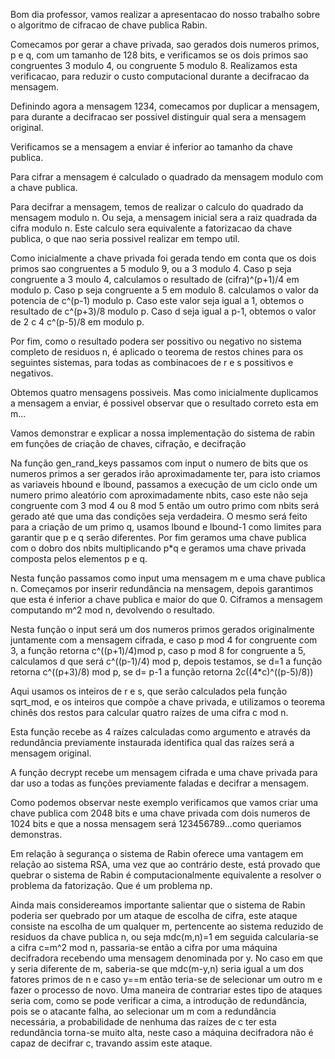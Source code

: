 Bom dia professor, vamos realizar a apresentacao do nosso trabalho sobre o algoritmo de cifracao de chave publica Rabin.

Comecamos por gerar a chave privada, sao gerados dois numeros primos, p e q, com um tamanho de 128 bits, e verificamos se os dois primos sao congruentes 3 modulo 4, ou congruente 5 modulo 8. Realizamos esta verificacao, para reduzir o custo computacional durante a decifracao da mensagem.

Definindo agora a mensagem 1234, comecamos por duplicar a mensagem, para durante a decifracao ser possivel distinguir qual sera a mensagem original.

Verificamos se a mensagem a enviar é inferior ao tamanho da chave publica.

Para cifrar a mensagem é calculado o quadrado da mensagem modulo com a chave publica.

Para decifrar a mensagem, temos de realizar o calculo do quadrado da mensagem modulo n. Ou seja, a mensagem inicial sera a raiz quadrada da cifra modulo n.
Este calculo sera equivalente a fatorizacao da chave publica, o que nao seria possivel realizar em tempo util.

Como inicialmente a chave privada foi gerada tendo em conta que os dois primos sao congruentes a 5 modulo 9, ou a 3 modulo 4. Caso p seja congruente a 3 moulo 4, calculamos o resultado de (cifra)^(p+1)/4 em modulo p. Caso p seja congruente a 5 em modulo 8. calculamos o valor da potencia de c^(p-1) modulo p.
Caso este valor seja igual a 1, obtemos o resultado de c^(p+3)/8 modulo p. Caso d seja igual a p-1, obtemos o valor de 2 c 4 c^(p-5)/8 em modulo p.

Por fim, como o resultado podera ser possitivo ou negativo no sistema completo de residuos n, é aplicado o teorema de restos chines para os seguintes sistemas, para todas as combinacoes de r e s possitivos e negativos.

Obtemos quatro mensagens possiveis. Mas como inicialmente duplicamos a mensagem a enviar, é possivel observar que o resultado correto esta em m...

Vamos demonstrar e explicar a nossa implementação do sistema de rabin em funções de criação de chaves, cifração, e decifração


Na função gen_rand_keys passamos com input o numero de bits que os numeros primos a ser gerados irão aproximadamente ter, para isto criamos as variaveis hbound e lbound, passamos a execução de um ciclo onde um numero primo aleatório com aproximadamente nbits, caso este não seja congruente com 3 mod 4 ou 8 mod 5 então um outro primo com nbits será gerado até que uma das condições seja verdadeira. O mesmo será feito para a criação de um primo q, usamos lbound e lbound-1 como limites para garantir que p e q serão diferentes. Por fim geramos uma chave publica com o dobro dos nbits multiplicando p*q e geramos uma chave privada composta pelos elementos p e q.

Nesta função passamos como input uma mensagem m e uma chave publica n. Começamos por inserir redundância na mensagem, depois garantimos que esta é inferior a chave publica e maior do que 0. Ciframos a mensagem computando m^2 mod n, devolvendo o resultado.

Nesta função o input será um dos numeros primos gerados originalmente
juntamente com a mensagem cifrada, e caso p mod 4 for congruente com 3, a função retorna c^((p+1)/4)mod p, caso p mod 8 for congruente a 5, calculamos d que será c^((p-1)/4) mod p, depois testamos, se d=1 a função retorna c^((p+3)/8) mod p, se d= p-1 a função retorna 2*c*((4*c)^((p-5)/8))

Aqui usamos os inteiros de r e s, que serão calculados pela função sqrt_mod, e os inteiros que compõe a chave privada, e utilizamos o teorema chinês dos restos para calcular quatro raízes de uma cifra c mod n.

Esta função recebe as 4 raízes calculadas como argumento e através da redundância previamente instaurada identifica qual das raízes será a mensagem original.

A função decrypt recebe um mensagem cifrada e uma chave privada para dar uso a todas as funções previamente faladas e decifrar a mensagem.

Como podemos observar neste exemplo verificamos que vamos criar uma chave publica com 2048 bits e uma chave privada com dois numeros de 1024 bits e que a nossa mensagem será 123456789...como queriamos demonstras.
 
Em relação à segurança o sistema de Rabin oferece uma vantagem em relação ao sistema RSA, uma vez que ao contrário deste, está provado que quebrar o sistema de Rabin é computacionalmente equivalente a resolver o problema da fatorização. Que é um problema np.

Ainda mais considereamos importante salientar que o sistema de Rabin poderia ser quebrado por um ataque de escolha de cifra, este ataque consiste na escolha de um qualquer m, pertencente ao sistema reduzido de residuos da chave publica n, ou seja mdc(m,n)=1 em seguida calcularia-se a cifra c=m^2 mod n, passaria-se então a cifra por uma máquina decifradora recebendo uma mensagem denominada por y. No caso em que y seria diferente de m, saberia-se que mdc(m-y,n) seria igual a um dos fatores primos de n e caso y==m então teria-se de selecionar um outro m e fazer o processo de novo. Uma maneira de contrariar estes tipo de ataques seria com, como se pode verificar a cima, a introdução de redundância, pois se o atacante falha, ao selecionar um m com a redundância necessária, a probabilidade de nenhuma das raízes de c ter esta redundância torna-se muito alta, neste caso a máquina decifradora não é capaz de decifrar c, travando assim este ataque.











